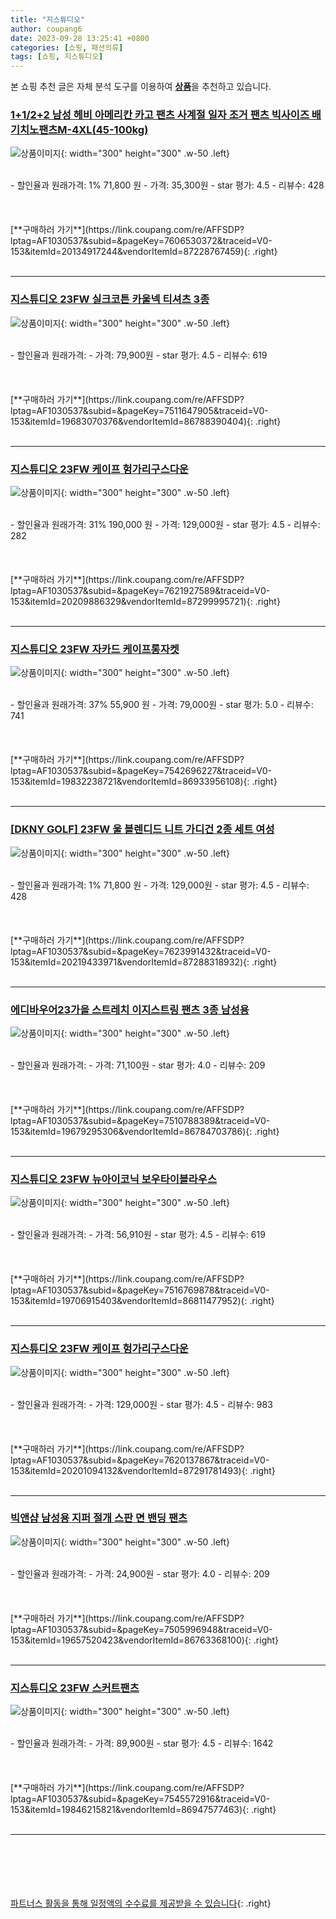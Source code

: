 ```yaml
---
title: "지스튜디오"
author: coupang6
date: 2023-09-28 13:25:41 +0800
categories: [쇼핑, 패션의류]
tags: [쇼핑, 지스튜디오]
---
```


본 쇼핑 추천 글은 자체 분석 도구를 이용하여 [**상품**](https://link.coupang.com/a/bao1ui)을 추천하고 있습니다.

### [1+1/2+2 남성 헤비 아메리칸 카고 팬츠 사계절 일자 조거 팬츠 빅사이즈 배기치노팬츠M-4XL(45-100kg)](https://link.coupang.com/re/AFFSDP?lptag=AF1030537&subid=&pageKey=7606530372&traceid=V0-153&itemId=20134917244&vendorItemId=87228767459)

![상품이미지](https://thumbnail10.coupangcdn.com/thumbnails/remote/230x230ex/image/vendor_inventory/9d05/89330de39d7c578eb560ad1664236845dcc17201d3d6742434605f8e3add.jpg){: width="300" height="300" .w-50 .left}


<br>
- 할인율과 원래가격: 1%  71,800   원
- 가격: 35,300원
- star 평가: 4.5
- 리뷰수: 428
<br>
<br>
<br>
<br>
[**구매하러 가기**](https://link.coupang.com/re/AFFSDP?lptag=AF1030537&subid=&pageKey=7606530372&traceid=V0-153&itemId=20134917244&vendorItemId=87228767459){: .right}
<br>
<br>

---

### [지스튜디오 23FW 실크코튼 카울넥 티셔츠 3종](https://link.coupang.com/re/AFFSDP?lptag=AF1030537&subid=&pageKey=7511647905&traceid=V0-153&itemId=19683070376&vendorItemId=86788390404)

![상품이미지](https://thumbnail10.coupangcdn.com/thumbnails/remote/230x230ex/image/vendor_inventory/0ebe/9e682f59912fd8aa5e9a6183c61d57a9ef23831343ed67a36e855f22f6f2.jpg){: width="300" height="300" .w-50 .left}


<br>
- 할인율과 원래가격: 
- 가격: 79,900원
- star 평가: 4.5
- 리뷰수: 619
<br>
<br>
<br>
<br>
[**구매하러 가기**](https://link.coupang.com/re/AFFSDP?lptag=AF1030537&subid=&pageKey=7511647905&traceid=V0-153&itemId=19683070376&vendorItemId=86788390404){: .right}
<br>
<br>

---

### [지스튜디오 23FW 케이프 헝가리구스다운](https://link.coupang.com/re/AFFSDP?lptag=AF1030537&subid=&pageKey=7621927589&traceid=V0-153&itemId=20209886329&vendorItemId=87299995721)

![상품이미지](https://thumbnail9.coupangcdn.com/thumbnails/remote/230x230ex/image/vendor_inventory/076e/4c6b7ed388a0f6efd29eaaa52559cbd52d200e6e0b5d352ea08165466565.jpg){: width="300" height="300" .w-50 .left}


<br>
- 할인율과 원래가격: 31%  190,000   원
- 가격: 129,000원
- star 평가: 4.5
- 리뷰수: 282
<br>
<br>
<br>
<br>
[**구매하러 가기**](https://link.coupang.com/re/AFFSDP?lptag=AF1030537&subid=&pageKey=7621927589&traceid=V0-153&itemId=20209886329&vendorItemId=87299995721){: .right}
<br>
<br>

---

### [지스튜디오 23FW 자카드 케이프롱자켓](https://link.coupang.com/re/AFFSDP?lptag=AF1030537&subid=&pageKey=7542696227&traceid=V0-153&itemId=19832238721&vendorItemId=86933956108)

![상품이미지](https://thumbnail9.coupangcdn.com/thumbnails/remote/230x230ex/image/vendor_inventory/9173/82b442e53d826a0389c422b27f008e4050edcf5d3180e85ea526a1295d26.jpg){: width="300" height="300" .w-50 .left}


<br>
- 할인율과 원래가격: 37%  55,900   원
- 가격: 79,000원
- star 평가: 5.0
- 리뷰수: 741
<br>
<br>
<br>
<br>
[**구매하러 가기**](https://link.coupang.com/re/AFFSDP?lptag=AF1030537&subid=&pageKey=7542696227&traceid=V0-153&itemId=19832238721&vendorItemId=86933956108){: .right}
<br>
<br>

---

### [[DKNY GOLF] 23FW 울 블렌디드 니트 가디건 2종 세트 여성](https://link.coupang.com/re/AFFSDP?lptag=AF1030537&subid=&pageKey=7623991432&traceid=V0-153&itemId=20219433971&vendorItemId=87288318932)

![상품이미지](https://thumbnail8.coupangcdn.com/thumbnails/remote/230x230ex/image/vendor_inventory/f9a2/5adda58d976d930ee9cf14a19fbb5ac6e795a52b14c5dd7ece32feea4c37.jpg){: width="300" height="300" .w-50 .left}


<br>
- 할인율과 원래가격: 1%  71,800   원
- 가격: 129,000원
- star 평가: 4.5
- 리뷰수: 428
<br>
<br>
<br>
<br>
[**구매하러 가기**](https://link.coupang.com/re/AFFSDP?lptag=AF1030537&subid=&pageKey=7623991432&traceid=V0-153&itemId=20219433971&vendorItemId=87288318932){: .right}
<br>
<br>

---

### [에디바우어23가을 스트레치 이지스트링 팬츠 3종 남성용](https://link.coupang.com/re/AFFSDP?lptag=AF1030537&subid=&pageKey=7510788389&traceid=V0-153&itemId=19679295306&vendorItemId=86784703786)

![상품이미지](https://thumbnail7.coupangcdn.com/thumbnails/remote/230x230ex/image/vendor_inventory/505a/7c92ee37ef59399f8bb658a3c343de4b2e1fe600358fbb10af50ff57fee8.jpg){: width="300" height="300" .w-50 .left}


<br>
- 할인율과 원래가격: 
- 가격: 71,100원
- star 평가: 4.0
- 리뷰수: 209
<br>
<br>
<br>
<br>
[**구매하러 가기**](https://link.coupang.com/re/AFFSDP?lptag=AF1030537&subid=&pageKey=7510788389&traceid=V0-153&itemId=19679295306&vendorItemId=86784703786){: .right}
<br>
<br>

---

### [지스튜디오 23FW 뉴아이코닉 보우타이블라우스](https://link.coupang.com/re/AFFSDP?lptag=AF1030537&subid=&pageKey=7516769878&traceid=V0-153&itemId=19706915403&vendorItemId=86811477952)

![상품이미지](https://thumbnail9.coupangcdn.com/thumbnails/remote/230x230ex/image/vendor_inventory/7a70/442500d4cc1fcc10690a6786d27fbf88823c1038aa7072f685f64919ff9d.jpg){: width="300" height="300" .w-50 .left}


<br>
- 할인율과 원래가격: 
- 가격: 56,910원
- star 평가: 4.5
- 리뷰수: 619
<br>
<br>
<br>
<br>
[**구매하러 가기**](https://link.coupang.com/re/AFFSDP?lptag=AF1030537&subid=&pageKey=7516769878&traceid=V0-153&itemId=19706915403&vendorItemId=86811477952){: .right}
<br>
<br>

---

### [지스튜디오 23FW 케이프 헝가리구스다운](https://link.coupang.com/re/AFFSDP?lptag=AF1030537&subid=&pageKey=7620137867&traceid=V0-153&itemId=20201094132&vendorItemId=87291781493)

![상품이미지](https://thumbnail10.coupangcdn.com/thumbnails/remote/230x230ex/image/vendor_inventory/952e/e9e982703e823f2ef47e20a31aaa7f31efd05184178c6d8ecddc6e2274cd.jpg){: width="300" height="300" .w-50 .left}


<br>
- 할인율과 원래가격: 
- 가격: 129,000원
- star 평가: 4.5
- 리뷰수: 983
<br>
<br>
<br>
<br>
[**구매하러 가기**](https://link.coupang.com/re/AFFSDP?lptag=AF1030537&subid=&pageKey=7620137867&traceid=V0-153&itemId=20201094132&vendorItemId=87291781493){: .right}
<br>
<br>

---

### [빅앤샵 남성용 지퍼 절개 스판 면 밴딩 팬츠](https://link.coupang.com/re/AFFSDP?lptag=AF1030537&subid=&pageKey=7505996948&traceid=V0-153&itemId=19657520423&vendorItemId=86763368100)

![상품이미지](https://thumbnail8.coupangcdn.com/thumbnails/remote/230x230ex/image/vendor_inventory/ed61/10ebc7d277920c17aba9ea4c2717540c273fc0ff57d03672abb16ca6e972.jpg){: width="300" height="300" .w-50 .left}


<br>
- 할인율과 원래가격: 
- 가격: 24,900원
- star 평가: 4.0
- 리뷰수: 209
<br>
<br>
<br>
<br>
[**구매하러 가기**](https://link.coupang.com/re/AFFSDP?lptag=AF1030537&subid=&pageKey=7505996948&traceid=V0-153&itemId=19657520423&vendorItemId=86763368100){: .right}
<br>
<br>

---

### [지스튜디오 23FW 스커트팬츠](https://link.coupang.com/re/AFFSDP?lptag=AF1030537&subid=&pageKey=7545572916&traceid=V0-153&itemId=19846215821&vendorItemId=86947577463)

![상품이미지](https://thumbnail10.coupangcdn.com/thumbnails/remote/230x230ex/image/vendor_inventory/01d0/720eda288e770c4db27b058002670691ce9ea7f4cdd9047f9616572f8cbe.jpg){: width="300" height="300" .w-50 .left}


<br>
- 할인율과 원래가격: 
- 가격: 89,900원
- star 평가: 4.5
- 리뷰수: 1642
<br>
<br>
<br>
<br>
[**구매하러 가기**](https://link.coupang.com/re/AFFSDP?lptag=AF1030537&subid=&pageKey=7545572916&traceid=V0-153&itemId=19846215821&vendorItemId=86947577463){: .right}
<br>
<br>

---
<br><br><br><br><br> [파트너스 활동을 통해 일정액의 수수료를 제공받을 수 있습니다](https://link.coupang.com/a/bao1ui){: .right}